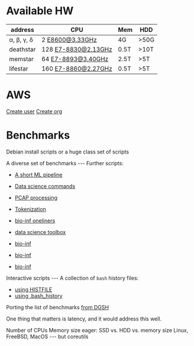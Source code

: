 # Available HW

| address  | CPU                    | Mem | HDD  |
|----------|------------------------|---  |------|
|α, β, γ, δ| 2  E8600@3.33GHz       | 4G  | >50G |
|deathstar |128 E7-8830@2.13GHz     |0.5T | >10T |
|memstar   |64  E7-8893@3.40GHz     |2.5T | >5T  |
|lifestar  |160 E7-8860@2.27GHz     |0.5T | >5T  |

# AWS

[Create user](https://docs.aws.amazon.com/IAM/latest/UserGuide/id_users_create.html)
[Create org](https://docs.aws.amazon.com/organizations/latest/userguide/orgs_introduction.html)

# Benchmarks

Debian install scripts or a huge class set of scripts

A diverse set of benchmarks --- Further scripts:
* [A short ML pipeline](https://news.ycombinator.com/item?id=6412190)
* [Data science commands](https://datascienceworkshops.com/blog/seven-command-line-tools-for-data-science/)
* [PCAP processing](https://nanxiao.me/en/process-large-pcap-file/)
* [Tokenization](https://github.com/etnichols/Stanford-NLP-Notes)

* [bio-inf oneliners](https://github.com/crazyhottommy/oneliners)
* [data science toolbox](https://www.datascienceatthecommandline.com/1e/chapter-8-parallel-pipelines.html)
* [bio-inf](http://bioinformatics.mdc-berlin.de/intro2UnixandSGE/unix_for_beginners/shell_scripting_bash.html)
* [bio-inf](https://github.com/crazyhottommy/getting-started-with-genomics-tools-and-resources)
* [bio-inf](http://lh3lh3.users.sourceforge.net/biounix.shtml)

Interactive scripts --- A collection of `bash` history files:
* [using HISTFILE](https://github.com/search?l=Shell&q=histfile&type=Code)
* [using .bash_history](https://github.com/search?l=Shell&q=.bash_history&type=Code)

Porting the list of benchmarks [from DGSH](https://github.com/dspinellis/dgsh/tree/master/example)

One thing that matters is latency, and it would address this well.

Number of CPUs
Memory size
eager: SSD vs. HDD vs. memory size 
Linux, FreeBSD, MacOS --- but coreutils

